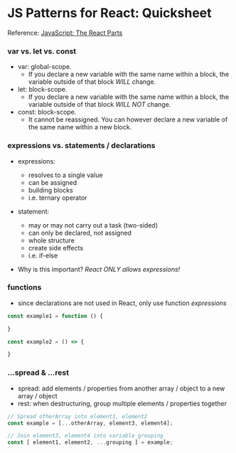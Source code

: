# JS Patterns for React: Quicksheet

Reference: [JavaScript: The React Parts](https://reacttraining.com/blog/javascript-the-react-parts)

### var vs. let vs. const
* var: global-scope. 
  * If you declare a new variable with the same name within a block, the variable outside of that block _WILL_ change.
* let: block-scope. 
  * If you declare a new variable with the same name within a block, the variable outside of that block _WILL NOT_ change.
* const: block-scope. 
  * It cannot be reassigned. You can however declare a new variable of the same name within a new block.

### expressions vs. statements / declarations
* expressions: 
  * resolves to a single value
  * can be assigned
  * building blocks
  * i.e. ternary operator
* statement: 
  * may or may not carry out a task (two-sided)
  * can only be declared, not assigned
  * whole structure
  * create side effects
  * i.e. if-else

* Why is this important? *React ONLY allows expressions!*

### functions
* since declarations are not used in React, only use function *expressions*

```js
const example1 = function () {

}

const example2 = () => {

}
```

### ...spread & ...rest
* spread: add elements / properties from another array / object to a new array / object
* rest: when destructuring, group multiple elements / properties together

```js
// Spread otherArray into element1, element2
const example = [...otherArray, element3, element4];

// Join element3, element4 into variable grouping
const [ element1, element2, ...grouping ] = example;
```